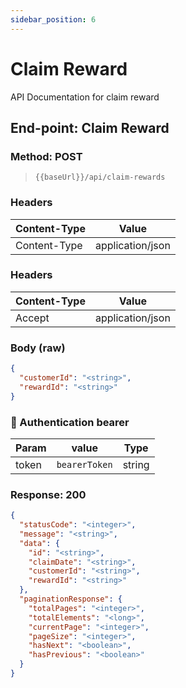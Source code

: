 ```yaml
---
sidebar_position: 6
---
```


# Claim Reward

API Documentation for claim reward

## End-point: Claim Reward
### Method: POST
>```
>{{baseUrl}}/api/claim-rewards
>```
### Headers

|Content-Type|Value|
|---|---|
|Content-Type|application/json|


### Headers

|Content-Type|Value|
|---|---|
|Accept|application/json|


### Body (**raw**)

```json
{
  "customerId": "<string>",
  "rewardId": "<string>"
}
```

### 🔑 Authentication bearer

|Param|value|Type|
|---|---|---|
|token|`bearerToken`|string|


### Response: 200
```json
{
  "statusCode": "<integer>",
  "message": "<string>",
  "data": {
    "id": "<string>",
    "claimDate": "<string>",
    "customerId": "<string>",
    "rewardId": "<string>"
  },
  "paginationResponse": {
    "totalPages": "<integer>",
    "totalElements": "<long>",
    "currentPage": "<integer>",
    "pageSize": "<integer>",
    "hasNext": "<boolean>",
    "hasPrevious": "<boolean>"
  }
}
```